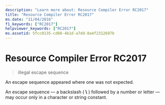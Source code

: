 ```yaml
---
description: "Learn more about: Resource Compiler Error RC2017"
title: "Resource Compiler Error RC2017"
ms.date: "11/04/2016"
f1_keywords: ["RC2017"]
helpviewer_keywords: ["RC2017"]
ms.assetid: 5fcc0135-cd60-4b1d-a7dd-8a4f2312697b
---
```

# Resource Compiler Error RC2017

> illegal escape sequence

An escape sequence appeared where one was not expected.

An escape sequence — a backslash ( **\\** ) followed by a number or letter — may occur only in a character or string constant.
